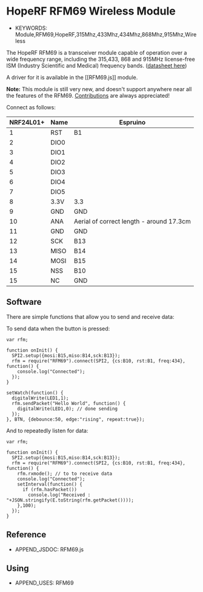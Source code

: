 <!--- Copyright (c) 2015 Gordon Williams, Pur3 Ltd. See the file LICENSE for copying permission. -->
HopeRF RFM69 Wireless Module
======================

* KEYWORDS: Module,RFM69,HopeRF,315Mhz,433Mhz,434Mhz,868Mhz,915Mhz,Wireless

The HopeRF RFM69 is a transceiver module capable of operation over a wide frequency range, including the 315,433, 868 and 915MHz license-free ISM (Industry Scientific and Medical) frequency bands. ([datasheet here](http://www.hoperf.cn/upload/rf/RFM69-V1.3.pdf))

A driver for it is available in the [[RFM69.js]] module.

**Note:** This module is still very new, and doesn't support anywhere near all the features of the RFM69. [Contributions](https://github.com/espruino/EspruinoDocs/blob/master/devices/RFM69.js) are always appreciated!

Connect as follows:

| NRF24L01+ | Name |  Espruino  |
|-----------|------|------------|
| 1 | RST  | B1 |
| 2 | DIO0 | | 
| 3 | DIO1 | | 
| 4 | DIO2 | | 
| 5 | DIO3 | | 
| 6 | DIO4 | | 
| 7 | DIO5 | | 
| 8 | 3.3V | 3.3 |
| 9 | GND | GND |
| 10 | ANA | Aerial of correct length - around 17.3cm |
| 11 | GND | GND |
| 12 | SCK | B13 |
| 13 | MISO | B14 |
| 14 | MOSI | B15 |
| 15 | NSS | B10 |
| 15 | NC | GND |

Software
-----------

There are simple functions that allow you to send and receive data:

To send data when the button is pressed:

```
var rfm;

function onInit() {
  SPI2.setup({mosi:B15,miso:B14,sck:B13});
  rfm = require("RFM69").connect(SPI2, {cs:B10, rst:B1, freq:434}, function() {
    console.log("Connected");
  });
}

setWatch(function() {
  digitalWrite(LED1,1);
  rfm.sendPacket("Hello World", function() {
    digitalWrite(LED1,0); // done sending
  });
}, BTN, {debounce:50, edge:"rising", repeat:true});
```

And to repeatedly listen for data:

```
var rfm;

function onInit() {
  SPI2.setup({mosi:B15,miso:B14,sck:B13});
  rfm = require("RFM69").connect(SPI2, {cs:B10, rst:B1, freq:434}, function() {
    rfm.rxmode(); // to to receive data
    console.log("Connected");
    setInterval(function() { 
      if (rfm.hasPacket()) 
        console.log("Received : "+JSON.stringify(E.toString(rfm.getPacket()))); 
    },100);
  });
}
```

Reference
--------------
 
* APPEND_JSDOC: RFM69.js

Using 
-----

* APPEND_USES: RFM69

